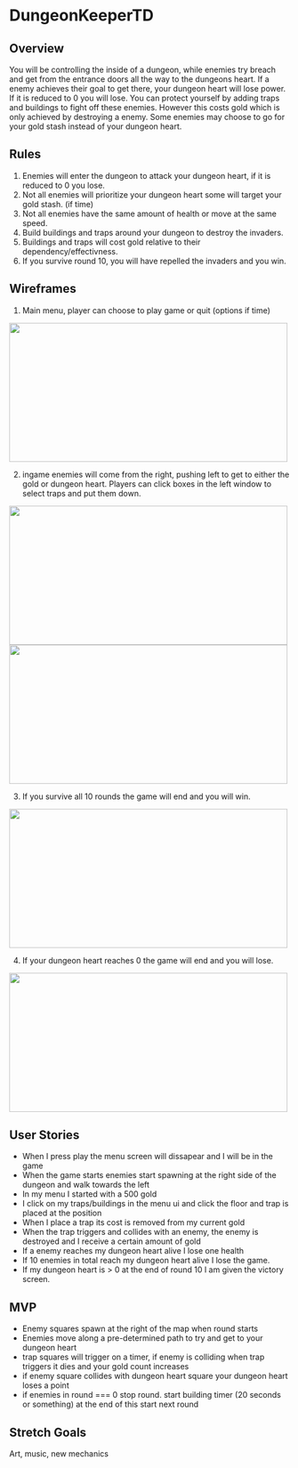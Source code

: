 # DungeonKeeperTD

## Overview
You will be controlling the inside of a dungeon, while enemies try breach and get from the entrance doors all the way to the dungeons heart. If a enemy achieves their goal to get there, your dungeon heart will lose power. If it is reduced to 0 you will lose. You can protect yourself by adding traps and buildings to fight off these enemies. However this costs gold which is only achieved by destroying a enemy. Some enemies may choose to go for your gold stash instead of your dungeon heart.

## Rules
1. Enemies will enter the dungeon to attack your dungeon heart, if it is reduced to 0 you lose.
2. Not all enemies will prioritize your dungeon heart some will target your gold stash. (if time)
3. Not all enemies have the same amount of health or move at the same speed.
4. Build buildings and traps around your dungeon to destroy the invaders.
5. Buildings and traps will cost gold relative to their dependency/effectivness.
6. If you survive round 10, you will have repelled the invaders and you win. 

## Wireframes
1. Main menu, player can choose to play game or quit (options if time)
<img src="https://i.imgur.com/MN4pIUF.jpg" width="500" height="250">

2. ingame enemies will come from the right, pushing left to get to either the gold or dungeon heart. Players can click boxes in the left window to select traps and put them down.
<img src="https://i.imgur.com/Ep3Sh35.jpg" width="500" height="250">
<img src="https://i.imgur.com/wh9tydg.jpg" width="500" height="250">

3. If you survive all 10 rounds the game will end and you will win.
<img src="https://i.imgur.com/MMHjgdb.jpg" width="500" height="250">


4. If your dungeon heart reaches 0 the game will end and you will lose.
<img src="https://i.imgur.com/oHTz8dE.jpg" width="500" height="250">


## User Stories

- When I press play the menu screen will dissapear and I will be in the game
- When the game starts enemies start spawning at the right side of the dungeon and walk towards the left
- In my menu I started with a 500 gold
- I click on my traps/buildings in the menu ui and click the floor and trap is placed at the position
- When I place a trap its cost is removed from my current gold
- When the trap triggers and collides with an enemy, the enemy is destroyed and I receive a certain amount of gold
- If a enemy reaches my dungeon heart alive I lose one health
- If 10 enemies in total reach my dungeon heart alive I lose the game.
- If my dungeon heart is > 0 at the end of round 10 I am given the victory screen.

## MVP

- Enemy squares spawn at the right of the map when round starts
- Enemies move along a pre-determined path to try and get to your dungeon heart
- trap squares will trigger on a timer, if enemy is colliding when trap triggers it dies and your gold count increases
- if enemy square collides with dungeon heart square your dungeon heart loses a point
- if enemies in round  === 0 stop round. start building timer (20 seconds or something) at the end of this start next round

## Stretch Goals

Art, music, new mechanics
